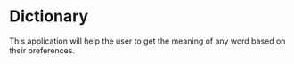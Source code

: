 # Dictionary
This application will help the user to get the meaning of any word based on their preferences.
